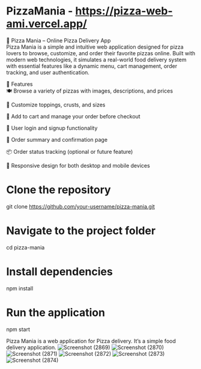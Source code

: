 # PizzaMania  - https://pizza-web-ami.vercel.app/   

🍕 Pizza Mania – Online Pizza Delivery App <br/>
Pizza Mania is a simple and intuitive web application designed for pizza lovers to browse, customize, and order their favorite pizzas online. Built with modern web technologies, it simulates a real-world food delivery system with essential features like a dynamic menu, cart management, order tracking, and user authentication.

🚀 Features <br/>
🍽️ Browse a variety of pizzas with images, descriptions, and prices <br/>

🧀 Customize toppings, crusts, and sizes <br/>

🛒 Add to cart and manage your order before checkout<br/>

👤 User login and signup functionality<br/>

🧾 Order summary and confirmation page<br/>

📦 Order status tracking (optional or future feature)<br/>

📱 Responsive design for both desktop and mobile devices<br/>



# Clone the repository
git clone https://github.com/your-username/pizza-mania.git

# Navigate to the project folder
cd pizza-mania

# Install dependencies
npm install

# Run the application
npm start



Pizza Mania is a web application for Pizza delivery. It’s a simple food delivery application.
![Screenshot (2869)](https://github.com/Aman2907/PizzaApp-using-Reactjs/assets/74008888/92474d3e-92ad-4b4b-a44c-4f475f89e41f)
![Screenshot (2870)](https://github.com/Aman2907/PizzaApp-using-Reactjs/assets/74008888/e644de1a-281f-430e-99b7-847c1b4cb039)
![Screenshot (2871)](https://github.com/Aman2907/PizzaApp-using-Reactjs/assets/74008888/ee14e7c9-33fe-48ec-a6af-255ceadeef78)
![Screenshot (2872)](https://github.com/Aman2907/PizzaApp-using-Reactjs/assets/74008888/b3135d53-c1a4-4186-a86a-7654fca8d934)
![Screenshot (2873)](https://github.com/Aman2907/PizzaApp-using-Reactjs/assets/74008888/676c756b-b48f-4810-bfea-2866c5ecf1ae)
![Screenshot (2874)](https://github.com/Aman2907/PizzaApp-using-Reactjs/assets/74008888/55e7b862-ff55-4f95-915c-9e714d68c0c1)
